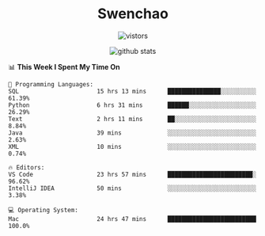 <h1 align="center">Swenchao</h3>

<p align="center">
  <img src="https://visitor-badge.glitch.me/badge?page_id=Swenchao" alt="vistors" />
</p>

<p align="center">
  <img src="https://github-readme-stats.vercel.app/api?username=Swenchao&count_private=true&show_icons=true&theme=vue-dark&hide_title=true" alt="github stats" />
</p>

<!--START_SECTION:waka-->
📊 **This Week I Spent My Time On** 

```text
💬 Programming Languages: 
SQL                      15 hrs 13 mins      ███████████████░░░░░░░░░░   61.39% 
Python                   6 hrs 31 mins       ██████░░░░░░░░░░░░░░░░░░░   26.29% 
Text                     2 hrs 11 mins       ██░░░░░░░░░░░░░░░░░░░░░░░   8.84% 
Java                     39 mins             ░░░░░░░░░░░░░░░░░░░░░░░░░   2.63% 
XML                      10 mins             ░░░░░░░░░░░░░░░░░░░░░░░░░   0.74%

🔥 Editors: 
VS Code                  23 hrs 57 mins      ████████████████████████░   96.62% 
IntelliJ IDEA            50 mins             ░░░░░░░░░░░░░░░░░░░░░░░░░   3.38%

💻 Operating System: 
Mac                      24 hrs 47 mins      █████████████████████████   100.0%

```


<!--END_SECTION:waka-->
